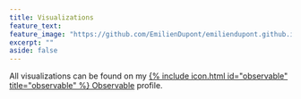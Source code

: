 ```yaml
---
title: Visualizations
feature_text:
feature_image: "https://github.com/EmilienDupont/emiliendupont.github.io/raw/master/imgs/visualizations.png"
excerpt: ""
aside: false
---
```


All visualizations can be found on my [{% include icon.html id="observable" title="observable" %} Observable](https://observablehq.com/@emiliendupont) profile.
